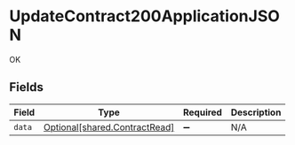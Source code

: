 # UpdateContract200ApplicationJSON

OK


## Fields

| Field                                                                | Type                                                                 | Required                                                             | Description                                                          |
| -------------------------------------------------------------------- | -------------------------------------------------------------------- | -------------------------------------------------------------------- | -------------------------------------------------------------------- |
| `data`                                                               | [Optional[shared.ContractRead]](../../models/shared/contractread.md) | :heavy_minus_sign:                                                   | N/A                                                                  |